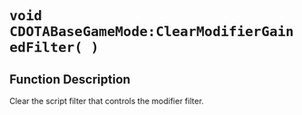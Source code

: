 # `void CDOTABaseGameMode:ClearModifierGainedFilter( )`
## Function Description
Clear the script filter that controls the modifier filter.
